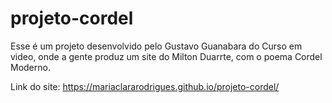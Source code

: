 # projeto-cordel
Esse é um projeto desenvolvido pelo Gustavo Guanabara do Curso em video, onde a gente produz um site do Milton Duarrte, com o poema  Cordel Moderno.

Link do site: https://mariaclararodrigues.github.io/projeto-cordel/
